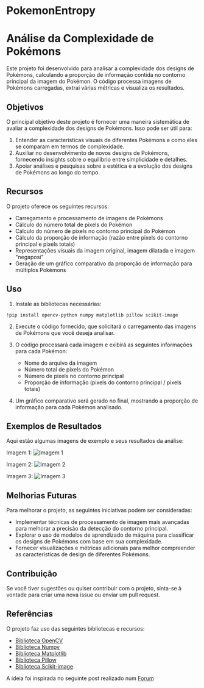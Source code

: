 # PokemonEntropy

# Análise da Complexidade de Pokémons

Este projeto foi desenvolvido para analisar a complexidade dos designs de Pokémons, calculando a proporção de informação contida no contorno principal da imagem do Pokémon. O código processa imagens de Pokémons carregadas, extrai várias métricas e visualiza os resultados.

## Objetivos

O principal objetivo deste projeto é fornecer uma maneira sistemática de avaliar a complexidade dos designs de Pokémons. Isso pode ser útil para:

1. Entender as características visuais de diferentes Pokémons e como eles se comparam em termos de complexidade.
2. Auxiliar no desenvolvimento de novos designs de Pokémons, fornecendo insights sobre o equilíbrio entre simplicidade e detalhes.
3. Apoiar análises e pesquisas sobre a estética e a evolução dos designs de Pokémons ao longo do tempo.

## Recursos

O projeto oferece os seguintes recursos:

- Carregamento e processamento de imagens de Pokémons
- Cálculo do número total de pixels do Pokémon
- Cálculo do número de pixels no contorno principal do Pokémon
- Cálculo da proporção de informação (razão entre pixels do contorno principal e pixels totais)
- Representações visuais da imagem original, imagem dilatada e imagem "negaposi"
- Geração de um gráfico comparativo da proporção de informação para múltiplos Pokémons

## Uso

1. Instale as bibliotecas necessárias:

```
!pip install opencv-python numpy matplotlib pillow scikit-image
```

2. Execute o código fornecido, que solicitará o carregamento das imagens de Pokémons que você deseja analisar.

3. O código processará cada imagem e exibirá as seguintes informações para cada Pokémon:
   - Nome do arquivo da imagem
   - Número total de pixels do Pokémon
   - Número de pixels no contorno principal
   - Proporção de informação (pixels do contorno principal / pixels totais)

4. Um gráfico comparativo será gerado no final, mostrando a proporção de informação para cada Pokémon analisado.

## Exemplos de Resultados

Aqui estão algumas imagens de exemplo e seus resultados da análise:

Imagem 1: 
![Imagem 1](https://i.imgur.com/7SRrciK.png)

Imagem 2:
![Imagem 2](https://i.imgur.com/mH9UbOX.png)

Imagem 3: 
![Imagem 3](https://i.imgur.com/8cdkxYj.png)

## Melhorias Futuras

Para melhorar o projeto, as seguintes iniciativas podem ser consideradas:

- Implementar técnicas de processamento de imagem mais avançadas para melhorar a precisão da detecção do contorno principal.
- Explorar o uso de modelos de aprendizado de máquina para classificar os designs de Pokémons com base em sua complexidade.
- Fornecer visualizações e métricas adicionais para melhor compreender as características de design de diferentes Pokémons.

## Contribuição

Se você tiver sugestões ou quiser contribuir com o projeto, sinta-se à vontade para criar uma nova issue ou enviar um pull request.

## Referências

O projeto faz uso das seguintes bibliotecas e recursos:

- [Biblioteca OpenCV](https://opencv.org/)
- [Biblioteca Numpy](https://numpy.org/)
- [Biblioteca Matplotlib](https://matplotlib.org/)
- [Biblioteca Pillow](https://pillow.readthedocs.io/)
- [Biblioteca Scikit-image](https://scikit-image.org/)

A ideia foi inspirada no seguinte post realizado num [Forum](https://qiita.com/mrok273/items/6f0bcdc62b6184f79308) 
